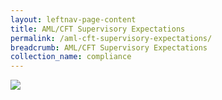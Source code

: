 ```yaml
---
layout: leftnav-page-content
title: AML/CFT Supervisory Expectations
permalink: /aml-cft-supervisory-expectations/
breadcrumb: AML/CFT Supervisory Expectations
collection_name: compliance
---
```


<a href="/images/ACD-Supervisory Expectation-5Dec19.pdf" target="_blank"><img src="/images/ACD-Supervisory-Expectation-5Dec19.jpg"></a>
